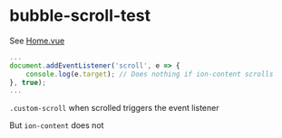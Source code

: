 # bubble-scroll-test

See [Home.vue](src/views/Home.vue)

```js
...
document.addEventListener('scroll', e => {
    console.log(e.target); // Does nothing if ion-content scrolls
}, true);
...
```

`.custom-scroll` when scrolled triggers the event listener

But `ion-content` does not
